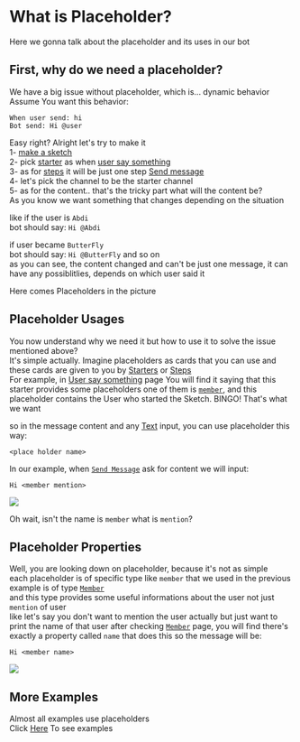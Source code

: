 # What is Placeholder?
Here we gonna talk about the placeholder and its uses in our bot

## First, why do we need a placeholder?
We have a big issue without placeholder, which is... dynamic behavior\
Assume You want this behavior:
```
When user send: hi
Bot send: Hi @user
```
Easy right? Alright let's try to make it\
1- [make a sketch](../tutorials/create.md)\
2- pick [starter](../starters/) as when [user say something](../starters/userText.md)\
3- as for [steps](../steps/) it will be just one step [Send message](../steps/sendmessage)\
4- let's pick the channel to be the starter channel\
5- as for the content.. that's the tricky part
what will the content be?\
As you know we want something that changes depending on the situation

like if the user is `Abdi`\
bot should say: `Hi @Abdi`

if user became `ButterFly`\
bot should say: `Hi @ButterFly`
and so on\
as you can see, the content changed and can't be just one message, it can have any possiblitlies, depends on which user said it


Here comes Placeholders in the picture

## Placeholder Usages
You now understand why we need it but how to use it to solve the issue mentioned above?\
It's simple actually. Imagine placeholders as cards that you can use
and these cards are given to you by [Starters](../starters/) or [Steps](../steps/)\
For example, in [User say something](../starters/userText.md) page
You will find it saying that this starter provides some placeholders
one of them is [`member`](../starters/userText.md#placeholders), and this placeholder contains the User who started the Sketch. BINGO! That's what we want 

so in the message content and any [Text](../inputs/text.md) input, you can use placeholder this way:
```
<place holder name>
```
In our example, when [`Send Message`](../steps/sendmessage.md) ask for content we will input:
```
Hi <member mention>
```
![](https://i.imgur.com/dB8iHRi.gif)

Oh wait, isn't the name is `member` what is `mention`?

## Placeholder Properties
Well, you are looking down on placeholder, because it's not as simple\
each placeholder is of specific type like `member` that we used in the previous example is of type [`Member`](../placeholders/member.md)\
and this type provides some useful informations about the user not just `mention` of user\
like let's say you don't want to mention the user actually but just want to print the name of that user
after checking [`Member`](../placeholders/member.md) page, you will find there's exactly a property called `name` that does this so the message will be:
```
Hi <member name>
```
![](https://i.imgur.com/4GXfMnz.gif)

## More Examples
Almost all examples use placeholders\
Click [Here](../examples/) To see examples
